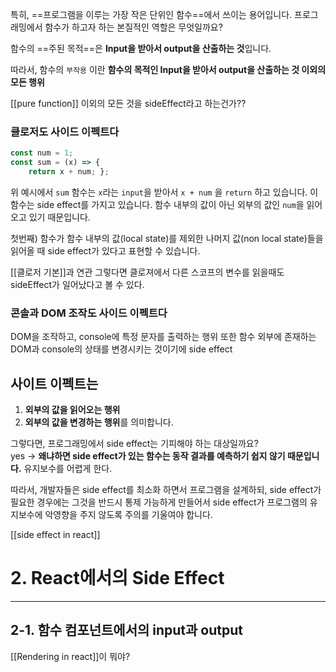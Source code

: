 

 특히, ==프로그램을 이루는 가장 작은 단위인 함수==에서 쓰이는 용어입니다. 프로그래밍에서 함수가 하고자 하는 본질적인 역할은 무엇일까요? 
 
 함수의 ==주된 목적==은 **Input을 받아서 output을 산출하는 것**입니다. 
 
 따라서, 함수의 `부작용` 이란 **함수의 목적인 Input을 받아서 output을 산출하는 것 이외의 모든 행위** 
 
 [[pure function]] 이외의 모든 것을 sideEffect라고 하는건가??
 
### 클로저도 사이드 이펙트다

```js
const num = 1;
const sum = (x) => {   
	return x + num; };
```

위 예시에서 `sum` 함수는 `x`라는 `input`을 받아서 `x + num` 을 `return` 하고 있습니다. 이 함수는 side effect를 가지고 있습니다. 함수 내부의 값이 아닌 외부의 값인 `num`을 읽어오고 있기 때문입니다. 


첫번째) 함수가 함수 내부의 값(local state)를 제외한 나머지 값(non local state)들을 읽어올 때 side effect가 있다고 표현할 수 있습니다.

[[클로저 기본]]과 연관 그렇다면 클로져에서 다른 스코프의 변수를 읽을때도 sideEffect가 일어났다고 볼 수 있다. 
  

### 콘솔과 DOM 조작도 사이드 이펙트다
DOM을 조작하고, console에 특정 문자를 출력하는 행위 또한 함수 외부에 존재하는 DOM과 console의 상태를 변경시키는 것이기에 side effect


## 사이트 이펙트는
1.  **외부의 값을 읽어오는 행위**
2.  **외부의 값을 변경하는 행위**를 의미합니다.

그렇다면, 프로그래밍에서 side effect는 기피해야 하는 대상일까요?  
yes
  ->  **왜냐하면 side effect가 있는 함수는 동작 결과를 예측하기 쉽지 않기 때문입니다.** 유지보수를 어렵게 한다. 
  
따라서, 개발자들은 side effect를 최소화 하면서 프로그램을 설계하되, side effect가 필요한 경우에는 그것을 반드시 통제 가능하게 만들어서 side effect가 프로그램의 유지보수에 악영향을 주지 않도록 주의를 기울여야 합니다.


[[side effect in react]]
# 2. React에서의 Side Effect

---

## 2-1. 함수 컴포넌트에서의 input과 output

[[Rendering in react]]이 뭐야? 





  
 